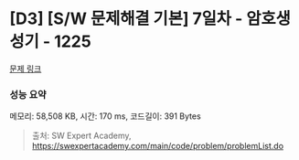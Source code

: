 # [D3] [S/W 문제해결 기본] 7일차 - 암호생성기 - 1225 

[문제 링크](https://swexpertacademy.com/main/code/problem/problemDetail.do?contestProbId=AV14uWl6AF0CFAYD) 

### 성능 요약

메모리: 58,508 KB, 시간: 170 ms, 코드길이: 391 Bytes



> 출처: SW Expert Academy, https://swexpertacademy.com/main/code/problem/problemList.do